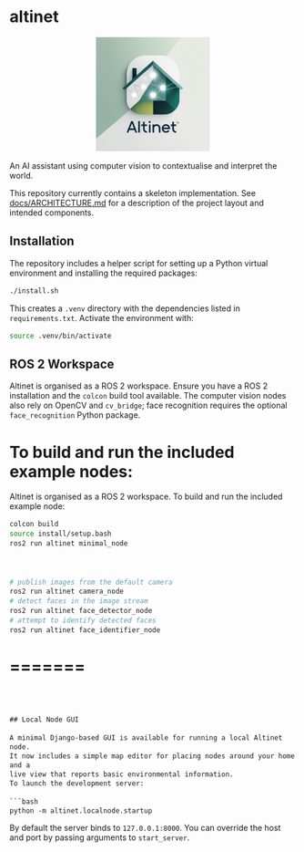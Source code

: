# altinet

<p align="center">
  <img src="docs/logo.png" alt="Altinet logo" width="200">
</p>

An AI assistant using computer vision to contextualise and interpret the world.

This repository currently contains a skeleton implementation. See
[docs/ARCHITECTURE.md](docs/ARCHITECTURE.md) for a description of the project
layout and intended components.

## Installation

The repository includes a helper script for setting up a Python virtual
environment and installing the required packages:

```bash
./install.sh
```

This creates a `.venv` directory with the dependencies listed in
`requirements.txt`. Activate the environment with:

```bash
source .venv/bin/activate
```

## ROS 2 Workspace



 
Altinet is organised as a ROS 2 workspace. Ensure you have a ROS 2
installation and the `colcon` build tool available. The computer vision
nodes also rely on OpenCV and `cv_bridge`; face recognition requires the
optional `face_recognition` Python package.

To build and run the included example nodes:
=======

Altinet is organised as a ROS 2 workspace. To build and run the included
example node:
 
 

```bash
colcon build
source install/setup.bash
ros2 run altinet minimal_node


 
# publish images from the default camera
ros2 run altinet camera_node
# detect faces in the image stream
ros2 run altinet face_detector_node
# attempt to identify detected faces
ros2 run altinet face_identifier_node
```
=======
=======
```


 
## Local Node GUI

A minimal Django-based GUI is available for running a local Altinet node.
It now includes a simple map editor for placing nodes around your home and a
live view that reports basic environmental information.
To launch the development server:

```bash
python -m altinet.localnode.startup
```

By default the server binds to `127.0.0.1:8000`. You can override the host
and port by passing arguments to `start_server`.
